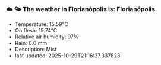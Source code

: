### ☁️ 🌤️  The weather in Florianópolis is: Florianópolis

- Temperature: 15.59°C
- On flesh: 15.74°C
- Relative air humidity: 97%
- Rain: 0.0 mm
- Description: Mist
- last updated: 2025-10-29T21:16:37.337823
